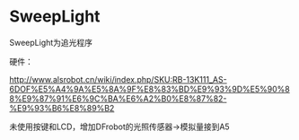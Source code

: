 ﻿# SweepLight

SweepLight为追光程序


硬件：

http://www.alsrobot.cn/wiki/index.php/SKU:RB-13K111_AS-6DOF%E5%A4%9A%E5%8A%9F%E8%83%BD%E9%93%9D%E5%90%88%E9%87%91%E6%9C%BA%E6%A2%B0%E8%87%82-%E9%93%B6%E8%89%B2

未使用按键和LCD，增加DFrobot的光照传感器->模拟量接到A5